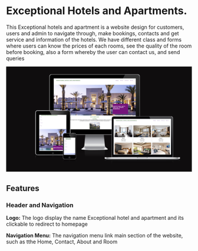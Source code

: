 # Exceptional Hotels and Apartments. 

This Exceptional hotels and apartment is a website design for customers, users and admin to navigate through,  make bookings, contacts and get service and information of the hotels.
We have different class and forms where users can know the prices of each rooms, see the quality of the room before booking, also a form whereby the user can contact us, and send queries

![alt text](<Screenshot 2024-05-17 at 18.43.12.png>)

## Features

### Header and Navigation

**Logo:**
The logo display the name Exceptional hotel and apartment and its clickable to redirect to homepage 

**Navigation Menu:**
The navigation menu link main section of the website, such as tthe Home, Contact, About and Room

